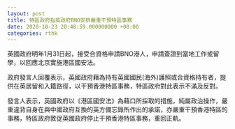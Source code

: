 ```yaml
---
layout: post
title: 特區政府指英政府BNO安排嚴重干預特區事務　
date: 2020-10-23 20:48:59.000000000 +08:00
categories: rthk
---
```


英國政府明年1月31日起，接受合資格申請BNO港人，申請簽證到當地工作或留學，以回應北京實施港區國安法。

政府發言人回覆表示，英國政府藉為持有英國國民(海外)護照或合資格持有者，提供在英居留和入籍路徑，以干預香港特區事務，特區政府對此表示不滿及反對。

發言人表示，英國政府以《港區國安法》為藉口所採取的措施，純屬政治操作，嚴重違背自身在與中國政府互換的英方備忘錄所作出的承諾，亦嚴重干預香港特區的事務，特區政府敦促英國政府停止干預香港特區事務，重回正軌。
